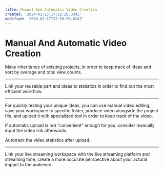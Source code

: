 ```yaml
---
title: Manual And Automatic Video Creation
created: '2024-02-15T17:22:26.334Z'
modified: '2024-02-17T17:50:50.814Z'
---
```


# Manual And Automatic Video Creation

Make inheritance of existing projects, in order to keep track of ideas and sort by average and total view counts.

---

Link your reusable part and ideas to statistics in order to find out the most efficient workflow.

---

For quickly testing your unique ideas, you can use manual video editing, save your workspace to specific folder, produce video alongside the project file, and upload it with specialized tool in order to keep track of the video.

If automatic upload is not "convenient" enough for you, consider manually input the video link afterwards.

Autotrack the video statistics after upload.

---

Link your live streaming workspace with the live streaming platform and streaming time, create a more accurate perspective about your actural impact to the audience.
